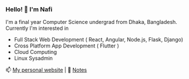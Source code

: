 ### Hello! 👋 I'm Nafi

I'm a final year Computer Science undergrad from Dhaka, Bangladesh. Currently I'm interested in 
- Full Stack Web Development ( React, Angular, Node.js, Flask, Django)
- Cross Platform App Development ( Flutter )
- Cloud Computing
- Linux Sysadmin

📫 [My personal website](https://nafiasib.com) | 💬 [Notes](https://notes.nafiasib.com)
<!--
**NafiAsib/NafiAsib** is a ✨ _special_ ✨ repository because its `README.md` (this file) appears on your GitHub profile.

Here are some ideas to get you started:

- 🔭 I’m currently working on ...
- 🌱 I’m currently learning ...
- 👯 I’m looking to collaborate on ...
- 🤔 I’m looking for help with ...
- 💬 Ask me about ...
- 📫 How to reach me: ...
- 😄 Pronouns: ...
- ⚡ Fun fact: ...
-->
